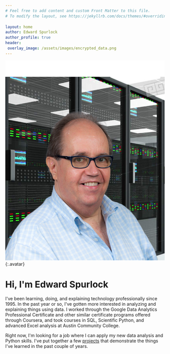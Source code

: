 ```yaml
---
# Feel free to add content and custom Front Matter to this file.
# To modify the layout, see https://jekyllrb.com/docs/themes/#overriding-theme-defaults

layout: home
author: Edward Spurlock
author_profile: true
header:
 overlay_image: /assets/images/encrypted_data.png
---
```

![Edward Spurlock](/assets/images/with_server.png){:.avatar}
# Hi, I'm Edward Spurlock
 I've been learning, doing, and explaining technology professionally since 1995. In the past year or so, I've gotten more interested in analyzing and explaining things using data. I worked through the Google Data Analytics Professional Certificate and other similar certificate programs offered through Coursera, and took courses in SQL, Scientific Python, and advanced Excel analysis at Austin Community College.

 Right now, I'm looking for a job where I can apply my new data analysis and Python skills. I've put together a few [projects](/projects) that demonstrate the things I've learned in the past couple of years.

